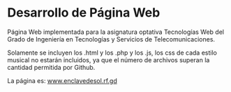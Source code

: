 # Desarrollo de Página Web
Página Web implementada para la asignatura optativa Tecnologías Web del Grado de Ingeniería en Tecnologías y Servicios de Telecomunicaciones.

Solamente se incluyen los .html y los .php y los .js, los css de cada estilo musical no estarán incluidos, ya que el número de archivos superan la cantidad permitida por Github. 

La página es: www.enclavedesol.rf.gd
